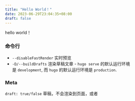 ```yaml
---
title: "Hello World！"
date: 2023-06-29T23:04:35+08:00
draft: false
---
```

hello world！

### 命令行
- `--disableFastRender` 实时预览
- `-D/--buildDrafts` 渲染草稿文章
		- `hugo serve` 的默认运行环境是 `development`, 而 `hugo` 的默认运行环境是 `production`.


### Meta
`draft: true/false` 草稿，不会渲染到页面，或者  